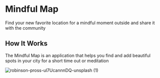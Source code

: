 # Mindful Map

Find your new favorite location for a mindful moment outside and share it with the community

## How It Works

The Mindful Map is an application that helps you find and add beautiful spots in your city for a short time out or meditation

![robinson-pross-ul7UcannnDQ-unsplash (1)](https://github.com/benkutdev/mindfulmap/assets/125696202/67e85c19-b42e-418f-884f-f2b09428ded8)

